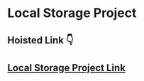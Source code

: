 # Local Storage Project

## Hoisted Link 👇

## [Local Storage Project Link](https://ugamraj.github.io/JavaScript-M4/Local%20Storage%20Project/)
